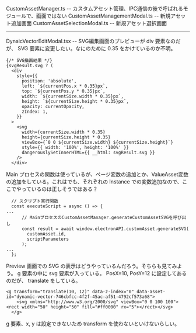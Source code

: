 CustomAssetManager.ts -- カスタムアセット管理、IPC通信の後で呼ばれるモジュールで、画面ではない
CustomAssetManagementModal.ts -- 新規アセット追加画面
CustomAssetSelectionModal.ts -- 新規アセット選択画面

---


DynaicVectorEditModal.tsx -- SVG編集画面のプレビューが div 要素なのだが、 SVG 要素に変更したい。なにのために 0.35 をかけているのか不明。

```
{/* SVG描画結果 */}
{svgResult.svg ? (
  <div
    style={{
      position: 'absolute',
      left: `${currentPos.x * 0.35}px`,
      top: `${currentPos.y * 0.35}px`,
      width: `${currentSize.width * 0.35}px`,
      height: `${currentSize.height * 0.35}px`,
      opacity: currentOpacity,
      zIndex: 1,
    }}
  >
    <svg
      width={currentSize.width * 0.35}
      height={currentSize.height * 0.35}
      viewBox={`0 0 ${currentSize.width} ${currentSize.height}`}
      style={{ width: '100%', height: '100%' }}
      dangerouslySetInnerHTML={{ __html: svgResult.svg }}
    />
  </div>
```

Main プロセスの関数は使っているが、ページ変数の追加とか、ValueAsset変数の追加をしている。これはでも、それぞれの Instance での変数追加なので、ここでやっているのは正しそうではある？

```
  // スクリプト実行関数
  const executeScript = async () => {
...
      // MainプロセスのCustomAssetManager.generateCustomAssetSVGを呼び出し
      const result = await window.electronAPI.customAsset.generateSVG(
        customAsset.id,
        scriptParameters
      );
...
  };
```

Preview 画面での SVG の表示はどうやっているんだろう。そちらも見てみよう。
g 要素の中に svg 要素が入っている。
PosX=10, PosY=12 に設定してあるのだが、
translate をしている。

```
<g transform="translate(10, 12)" data-z-index="0" data-asset-id="dynamic-vector-746cbfcc-4f2f-45ac-af51-4792cf573a68">
    <svg xmlns="http://www.w3.org/2000/svg" viewBox="0 0 100 100"><rect width="50" height="50" fill="#ff0000" rx="5"></rect></svg>
  </g>
```

g 要素、x, y は設定できないため transform を使わないといけないらしい。

